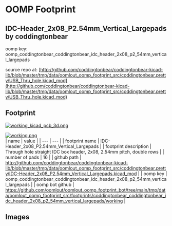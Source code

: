 # OOMP Footprint  
## IDC-Header_2x08_P2.54mm_Vertical_Largepads  by coddingtonbear  
  
oomp key: oomp_coddingtonbear_coddingtonbear_idc_header_2x08_p2_54mm_vertical_largepads  
  
source repo at: [http://github.com/coddingtonbear/coddingtonbear-kicad-lib/blob/master/tmp/data/oomlout_oomp_footprint_src/coddingtonbear.pretty/USB_Thru_hole.kicad_mod](http://github.com/coddingtonbear/coddingtonbear-kicad-lib/blob/master/tmp/data/oomlout_oomp_footprint_src/coddingtonbear.pretty/USB_Thru_hole.kicad_mod)  
## Footprint  
  
[![working_kicad_pcb_3d.png](working_kicad_pcb_3d_600.png)](working_kicad_pcb_3d.png)  
  
[![working.png](working_600.png)](working.png)  
| name | value | 
| --- | --- | 
| footprint name | IDC-Header_2x08_P2.54mm_Vertical_Largepads | 
| footprint description | Through hole straight IDC box header, 2x08, 2.54mm pitch, double rows | 
| number of pads | 16 | 
| github path | http://github.com/coddingtonbear/coddingtonbear-kicad-lib/blob/master/tmp/data/oomlout_oomp_footprint_src/coddingtonbear.pretty/IDC-Header_2x08_P2.54mm_Vertical_Largepads.kicad_mod | 
| oomp key | oomp_coddingtonbear_coddingtonbear_idc_header_2x08_p2_54mm_vertical_largepads | 
| oomp bot github | https://github.com/oomlout/oomlout_oomp_footprint_bot/tree/main/tmp/data/oomlout_oomp_footprint_src/footprints/coddingtonbear_coddingtonbear_idc_header_2x08_p2_54mm_vertical_largepads/working | 
## Images  
